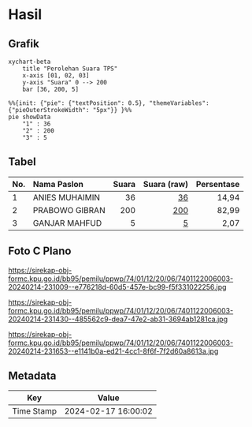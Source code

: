 # Hasil

## Grafik

```mermaid
xychart-beta
    title "Perolehan Suara TPS"
    x-axis [01, 02, 03]
    y-axis "Suara" 0 --> 200
    bar [36, 200, 5]
```

```mermaid
%%{init: {"pie": {"textPosition": 0.5}, "themeVariables": {"pieOuterStrokeWidth": "5px"}} }%%
pie showData
    "1" : 36
    "2" : 200
    "3" : 5
```

## Tabel

| No. | Nama Paslon    | Suara | Suara (raw) | Persentase |
|:--- |:-------------- | -----:| -----------:| ----------:|
| 1   | ANIES MUHAIMIN | 36    | [36][p-1]   | 14,94      |
| 2   | PRABOWO GIBRAN | 200   | [200][p-2]  | 82,99      |
| 3   | GANJAR MAHFUD  | 5     | [5][p-3]    | 2,07       |


[p-1]: https://github.com/gigit-pemilu/pemilu-2024-74-sulawesi-tenggara/blob/main/pilpres/hitung-suara/sub/74-sulawesi-tenggara/sub/01-kolaka/sub/12-baula/sub/2006-baula/sub/003-tps/sub/paslon-1.txt
[p-2]: https://github.com/gigit-pemilu/pemilu-2024-74-sulawesi-tenggara/blob/main/pilpres/hitung-suara/sub/74-sulawesi-tenggara/sub/01-kolaka/sub/12-baula/sub/2006-baula/sub/003-tps/sub/paslon-2.txt
[p-3]: https://github.com/gigit-pemilu/pemilu-2024-74-sulawesi-tenggara/blob/main/pilpres/hitung-suara/sub/74-sulawesi-tenggara/sub/01-kolaka/sub/12-baula/sub/2006-baula/sub/003-tps/sub/paslon-3.txt

## Foto C Plano

https://sirekap-obj-formc.kpu.go.id/bb95/pemilu/ppwp/74/01/12/20/06/7401122006003-20240214-231009--e776218d-60d5-457e-bc99-f5f331022256.jpg

https://sirekap-obj-formc.kpu.go.id/bb95/pemilu/ppwp/74/01/12/20/06/7401122006003-20240214-231430--485562c9-dea7-47e2-ab31-3694ab1281ca.jpg

https://sirekap-obj-formc.kpu.go.id/bb95/pemilu/ppwp/74/01/12/20/06/7401122006003-20240214-231653--e1141b0a-ed21-4cc1-8f6f-7f2d60a8613a.jpg


## Metadata

| Key        | Value               |
| ---------- | ------------------- |
| Time Stamp | 2024-02-17 16:00:02 |



